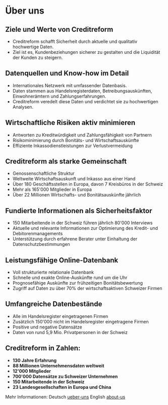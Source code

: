 # Über uns

## Ziele und Werte von Creditreform

- Creditreform schafft Sicherheit durch aktuelle und qualitativ hochwertige Daten.  
- Ziel ist es, Kundenbeziehungen sicherer zu gestalten und die Liquidität der Kunden zu steigern.

## Datenquellen und Know-how im Detail

- Internationales Netzwerk mit umfassender Datenbasis.  
- Daten stammen aus Handelsregisterdaten, Betreibungsauskünften, Einwohnerämtern und Zahlungserfahrungen.  
- Creditreform veredelt diese Daten und verdichtet sie zu hochwertigen Analysen.

## Wirtschaftliche Risiken aktiv minimieren
- Antworten zu Kreditwürdigkeit und Zahlungsfähigkeit von Partnern
- Risikominimierung durch Bonitäts- und Wirtschaftsauskünfte
- Effiziente Inkassodienstleistungen zur Verlustvermeidung

## Creditreform als starke Gemeinschaft
- Genossenschaftliche Struktur
- Weltweite Wirtschaftsauskunft und Inkasso aus einer Hand
- Über 180 Geschäftsstellen in Europa, davon 7 Kreisbüros in der Schweiz
- Mehr als 165'000 Mitglieder in Europa
- Über 22 Millionen Wirtschafts- und Bonitätsauskünfte jährlich

## Fundierte Informationen als Sicherheitsfaktor
- 150 Mitarbeitende in der Schweiz führen jährlich 80'000 Interviews
- Aktuelle und relevante Informationen zur Optimierung des Kredit- und Debitorenmanagements
- Unterstützung durch erfahrene Berater unter Einhaltung der Datenschutzbestimmungen

## Leistungsfähige Online-Datenbank
- Voll strukturierte relationale Datenbank
- Schnelle und exakte Online-Auskünfte rund um die Uhr
- Prognosefähige Auskünfte zur frühzeitigen Bonitätsbewertung
- Zugriff auf Daten zu über 70% der wirtschaftsaktiven Schweizer Firmen

## Umfangreiche Datenbestände
- Alle im Handelsregister eingetragenen Firmen
- Zusätzlich 150'000 nicht im Handelsregister eingetragene Firmen
- Positive und negative Datensätze
- Daten von rund 5,9 Mio. Privatpersonen in der Schweiz

## Creditreform in Zahlen:

- **130 Jahre Erfahrung**
- **88 Millionen Unternehmensdaten weltweit**
- **12'000 Mitglieder**
- **700'000 Datensätze zu Schweizer Unternehmen**
- **150 Mitarbeitende in der Schweiz**
- **23 Landesgesellschaften in Europa und China**

Mehr Informationen:
Deutsch [ueber-uns](https://www.creditreform.ch/creditreform/ueber-uns)
English [about-us](https://www.creditreform.ch/en/creditreform/about-us)